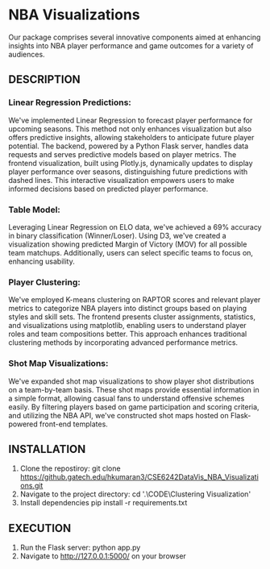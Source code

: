 # NBA Visualizations
Our package comprises several innovative components aimed at enhancing insights into NBA player performance and game outcomes for a variety of audiences.

## DESCRIPTION
### Linear Regression Predictions:
We've implemented Linear Regression to forecast player performance for upcoming seasons. This method not only enhances visualization but also offers predictive insights, allowing stakeholders to anticipate future player potential. The backend, powered by a Python Flask server, handles data requests and serves predictive models based on player metrics. The frontend visualization, built using Plotly.js, dynamically updates to display player performance over seasons, distinguishing future predictions with dashed lines. This interactive visualization empowers users to make informed decisions based on predicted player performance.

### Table Model: 
Leveraging Linear Regression on ELO data, we've achieved a 69% accuracy in binary classification (Winner/Loser). Using D3, we've created a visualization showing predicted Margin of Victory (MOV) for all possible team matchups. Additionally, users can select specific teams to focus on, enhancing usability.

### Player Clustering: 
We've employed K-means clustering on RAPTOR scores and relevant player metrics to categorize NBA players into distinct groups based on playing styles and skill sets. The frontend presents cluster assignments, statistics, and visualizations using matplotlib, enabling users to understand player roles and team compositions better. This approach enhances traditional clustering methods by incorporating advanced performance metrics.

### Shot Map Visualizations: 
We've expanded shot map visualizations to show player shot distributions on a team-by-team basis. These shot maps provide essential information in a simple format, allowing casual fans to understand offensive schemes easily. By filtering players based on game participation and scoring criteria, and utilizing the NBA API, we've constructed shot maps hosted on Flask-powered front-end templates.

## INSTALLATION
1. Clone the repostiroy:
git clone https://github.gatech.edu/hkumaran3/CSE6242DataVis_NBA_Visualizations.git
2. Navigate to the project directory:
cd '.\CODE\Clustering Visualization\'
3. Install dependencies
pip install -r requirements.txt

## EXECUTION
1. Run the Flask server:
python app.py
2. Navigate to http://127.0.0.1:5000/ on your browser
